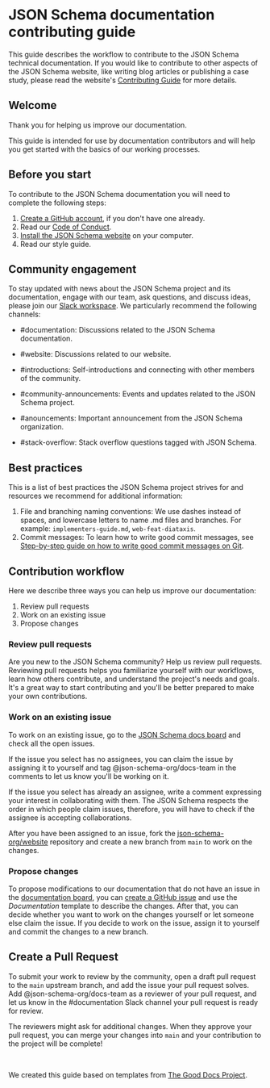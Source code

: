# JSON Schema documentation contributing guide 

This guide describes the workflow to contribute to the JSON Schema technical documentation. If you would like to contribute to other aspects of the JSON Schema website, like writing blog articles or publishing a case study, please read the website's [Contributing Guide](/website/CONTRIBUTING.md) for more details. 

## Welcome
Thank you for helping us improve our documentation.

This guide is intended for use by documentation contributors and will help you get started with the basics of our working processes.

## Before you start
To contribute to the JSON Schema documentation you will need to complete the following steps:

1. [Create a GitHub account](https://docs.github.com/en/get-started/start-your-journey/creating-an-account-on-github), if you don't have one already.
2. Read our [Code of Conduct](https://json-schema.org/overview/code-of-conduct).
3. [Install the JSON Schema website](https://github.com/json-schema-org/website/blob/main/INSTALLATION.md) on your computer.
4. Read our style guide. 

## Community engagement
To stay updated with news about the JSON Schema project and its documentation, engage with our team, ask questions, and discuss ideas, please join our [Slack workspace](https://json-schema.org/slack). We particularly recommend the following channels:

- #documentation: Discussions related to the JSON Schema documentation.

- #website: Discussions related to our website.

- #introductions: Self-introductions and connecting with other members of the community.

- #community-announcements: Events and updates related to the JSON Schema project.

- #anouncements: Important announcement from the JSON Schema organization.

- #stack-overflow: Stack overflow questions tagged with JSON Schema.
  
## Best practices

This is a list of best practices the JSON Schema project strives for and resources we recommend for additional information:

1. File and branching naming conventions: We use dashes instead of spaces, and lowercase letters to name .md files and branches. For example: `implementers-guide.md`, `web-feat-diataxis`.
2. Commit messages: To learn how to write good commit messages, see [Step-by-step guide on how to write good commit messages on Git](https://www.freecodecamp.org/news/how-to-write-better-git-commit-messages/).

## Contribution workflow 

Here we describe three ways you can help us improve our documentation:


1. Review pull requests
2. Work on an existing issue 
3. Propose changes 

### Review pull requests

Are you new to the JSON Schema community? Help us review pull requests. Reviewing pull requests helps you familiarize yourself with our workflows, learn how others contribute, and understand the project's needs and goals. It's a great way to start contributing and you'll be better prepared to make your own contributions.  

### Work on an existing issue

To work on an existing issue, go to the [JSON Schema docs board](https://github.com/orgs/json-schema-org/projects/16) and check all the open issues.  

If the issue you select has no assignees, you can claim the issue by assigning it to yourself and tag @json-schema-org/docs-team in the comments to let us know you'll be working on it. 

If the issue you select has already an assignee, write a comment expressing your interest in collaborating with them. The JSON Schema respects the order in which people claim issues, therefore, you will have to check if the assignee is accepting collaborations.

After you have been assigned to an issue, fork the [json-schema-org/website](https://github.com/json-schema-org/website) repository and create a new branch from `main` to work on the changes. 

### Propose changes

To propose modifications to our documentation that do not have an issue in the [documentation board](https://github.com/orgs/json-schema-org/projects/16), you can [create a GitHub issue](https://docs.github.com/en/issues/tracking-your-work-with-issues/creating-an-issue#creating-an-issue-from-a-repository) and use the *Documentation* template to describe the changes. After that, you can decide whether you want to work on the changes yourself or let someone else claim the issue. If you decide to work on the issue, assign it to yourself and commit the changes to a new branch. 

## Create a Pull Request

To submit your work to review by the community, open a draft pull request to the `main` upstream branch, and add the issue your pull request solves. Add @json-schema-org/docs-team as a reviewer of your pull request, and let us know in the #documentation Slack channel your pull request is ready for review. 

The reviewers might ask for additional changes. When they approve your pull request, you can merge your changes into `main` and your contribution to the project will be complete!

<br>

We created this guide based on templates from [The Good Docs Project](https://www.thegooddocsproject.dev/).
